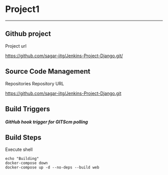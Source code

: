 

# Project1
-----------------------


## Github project

Project url

https://github.com/sagar-iitg/Jenkins-Project-Django.git/

## Source Code Management
Repositories
Repository URL


https://github.com/sagar-iitg/Jenkins-Project-Django.git


## Build Triggers

##### GitHub hook trigger for GITScm polling

## Build Steps

Execute shell
```
echo "Building"
docker-compose down
docker-compose up -d --no-deps --build web
```
